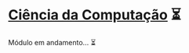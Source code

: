 # <u>Ciência da Computação</u> :hourglass_flowing_sand:



Módulo em andamento... :hourglass_flowing_sand:
